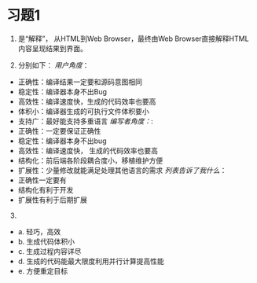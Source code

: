 # 习题1

1. 是“解释”， 从HTML到Web Browser，最终由Web Browser直接解释HTML内容呈现结果到界面。

2. 分别如下：
*用户角度*：
+ 正确性：编译结果一定要和源码意图相同
+ 稳定性：编译器本身不出Bug
+ 高效性：编译速度快，生成的代码效率也要高
+ 体积小：编译器生成的可执行文件体积要小
+ 支持广：最好能支持多重语言
*编写者角度：*:
+ 正确性：一定要保证正确性
+ 稳定性：编译器本身不出bug
+ 高效性：编译速度快， 生成的代码效率也要高
+ 结构化：前后端各阶段耦合度小，移植维护方便
+ 扩展性：少量修改就能满足处理其他语言的需求
*列表告诉了我什么*：
+ 正确性一定要有
+ 结构化有利于开发
+ 扩展性有利于后期扩展

3.
+ a. 轻巧，高效
+ b. 生成代码体积小
+ c. 生成过程内容详尽
+ d. 生成的代码能最大限度利用并行计算提高性能
+ e. 方便重定目标
